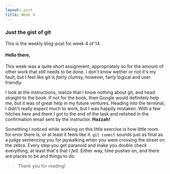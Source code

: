 ```yaml
---
layout: post
title: Week 4
---
```


### Just the gist of git

This is the weekly blog-post for week 4 of 14.

#### Hello there,

This week was a quite short assignment, appropriately so for the amount of other work that *still* needs to be done. I don't know wether or not it's my fault, but I feel like git is *fairly* clumsy, however, fairly logical and user friendly.

I look at the instructions, realize that I know nothing about git, and head straight to the book. If not for the book, then Google would definitely help me, but it was of great help in my future ventures. Heading into the terminal, I didn't really expect much to work, but I was happily mistaken. With a few hitches here and there I got to the end of the task and relished in the confirmation email sent by the instructor. **Hazzah!**

Something I noticed while working on this little exercise is how little room for error there is, or at least it feels like it. `git commit` sounds just as final as a judge sentencing you for jaywalking when you were crossing the street on the zebra. Every step you get paranoid and make you double check everything, at least that's that *I felt*. Either way, time pushes on, and there are places to be and things to do.

> Thank you for reading!

